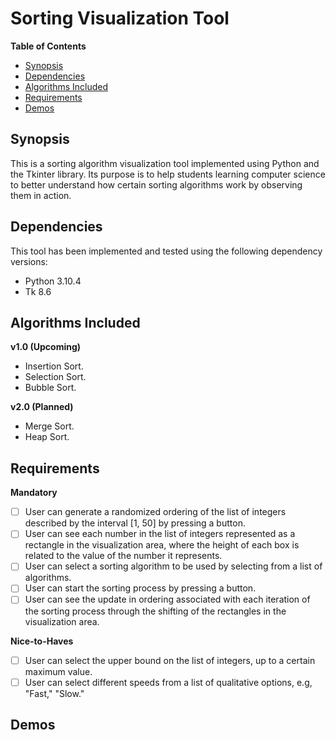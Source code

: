 # Sorting Visualization Tool <!-- omit from toc -->

**Table of Contents**
- [Synopsis](#synopsis)
- [Dependencies](#dependencies)
- [Algorithms Included](#algorithms-included)
- [Requirements](#requirements)
- [Demos](#demos)

## Synopsis
This is a sorting algorithm visualization tool implemented using Python and the Tkinter library. Its purpose is to help students learning computer science to better understand how certain sorting algorithms work by observing them in action.

## Dependencies
This tool has been implemented and tested using the following dependency versions:
 - Python 3.10.4
 - Tk 8.6

## Algorithms Included
**v1.0 (Upcoming)**
- Insertion Sort.
- Selection Sort.
- Bubble Sort.

**v2.0 (Planned)**
- Merge Sort.
- Heap Sort.

## Requirements
**Mandatory**
- [ ] User can generate a randomized ordering of the list of integers described by the interval [1, 50] by pressing a button.
- [ ] User can see each number in the list of integers represented as a rectangle in the visualization area, where the height of each box is related to the value of the number it represents.
- [ ] User can select a sorting algorithm to be used by selecting from a list of algorithms.
- [ ] User can start the sorting process by pressing a button.
- [ ] User can see the update in ordering associated with each iteration of the sorting process through the shifting of the rectangles in the visualization area.

**Nice-to-Haves**
- [ ] User can select the upper bound on the list of integers, up to a certain maximum value.
- [ ] User can select different speeds from a list of qualitative options, e.g, "Fast," "Slow."

## Demos